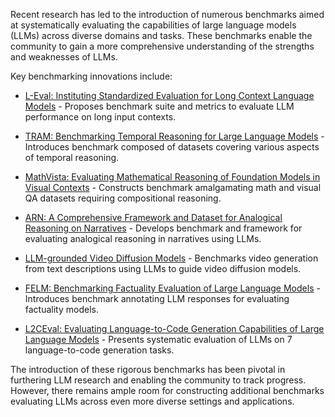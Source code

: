 Recent research has led to the introduction of numerous benchmarks aimed at systematically evaluating the capabilities of large language models (LLMs) across diverse domains and tasks. These benchmarks enable the community to gain a more comprehensive understanding of the strengths and weaknesses of LLMs. 

Key benchmarking innovations include:

- [L-Eval: Instituting Standardized Evaluation for Long Context Language Models](http://arxiv.org/abs/2307.11088v3) - Proposes benchmark suite and metrics to evaluate LLM performance on long input contexts.

- [TRAM: Benchmarking Temporal Reasoning for Large Language Models](http://arxiv.org/abs/2310.00835v2) - Introduces benchmark composed of datasets covering various aspects of temporal reasoning. 

- [MathVista: Evaluating Mathematical Reasoning of Foundation Models in Visual Contexts](http://arxiv.org/abs/2310.02255v1) - Constructs benchmark amalgamating math and visual QA datasets requiring compositional reasoning.

- [ARN: A Comprehensive Framework and Dataset for Analogical Reasoning on Narratives](http://arxiv.org/abs/2310.01074v1) - Develops benchmark and framework for evaluating analogical reasoning in narratives using LLMs.

- [LLM-grounded Video Diffusion Models](http://arxiv.org/abs/2309.17444v2) - Benchmarks video generation from text descriptions using LLMs to guide video diffusion models. 

- [FELM: Benchmarking Factuality Evaluation of Large Language Models](http://arxiv.org/abs/2310.00741v1) - Introduces benchmark annotating LLM responses for evaluating factuality models.

- [L2CEval: Evaluating Language-to-Code Generation Capabilities of Large Language Models](http://arxiv.org/abs/2309.17446v2) - Presents systematic evaluation of LLMs on 7 language-to-code generation tasks.

The introduction of these rigorous benchmarks has been pivotal in furthering LLM research and enabling the community to track progress. However, there remains ample room for constructing additional benchmarks evaluating LLMs across even more diverse settings and applications.